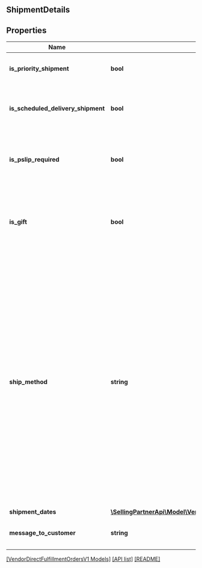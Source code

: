 ## ShipmentDetails

## Properties

Name | Type | Description | Notes
------------ | ------------- | ------------- | -------------
**is_priority_shipment** | **bool** | When true, this is a priority shipment. |
**is_scheduled_delivery_shipment** | **bool** | When true, this order is part of a scheduled delivery program. | [optional]
**is_pslip_required** | **bool** | When true, a packing slip is required to be sent to the customer. |
**is_gift** | **bool** | When true, the order contain a gift. Include the gift message and gift wrap information. | [optional]
**ship_method** | **string** | Ship method to be used for shipping the order. Amazon defines ship method codes indicating the shipping carrier and shipment service level. To see the full list of ship methods in use, including both the code and the friendly name, search the 'Help' section on Vendor Central for 'ship methods'. |
**shipment_dates** | [**\SellingPartnerApi\Model\VendorDirectFulfillmentOrdersV1\ShipmentDates**](ShipmentDates.md) |  |
**message_to_customer** | **string** | Message to customer for order status. |

[[VendorDirectFulfillmentOrdersV1 Models]](../) [[API list]](../../Api) [[README]](../../../README.md)
